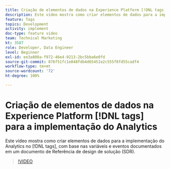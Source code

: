 ```yaml
---
title: Criação de elementos de dados na Experience Platform [!DNL tags]  para a implementação do Analytics
description: Este vídeo mostra como criar elementos de dados para a implementação do Analytics no  [!DNL tags] , com base nas variáveis e eventos documentados em um documento de Referência de design de solução (SDR).
feature: Tags
topics: Development
activity: implement
doc-type: feature video
team: Technical Marketing
kt: 3587
role: Developer, Data Engineer
level: Beginner
exl-id: ee3a808a-f972-46e4-9213-2bc5bba6e0fd
source-git-commit: 876f51fc1e048fdb4d65451e2c555f8fd55cadf4
workflow-type: tm+mt
source-wordcount: '72'
ht-degree: 100%

---
```


# Criação de elementos de dados na Experience Platform [!DNL tags] para a implementação do Analytics

Este vídeo mostra como criar elementos de dados para a implementação do Analytics no [!DNL tags], com base nas variáveis e eventos documentados em um documento de Referência de design de solução (SDR).

>[!VIDEO](https://video.tv.adobe.com/v/28760/?quality=12&learn=on)
